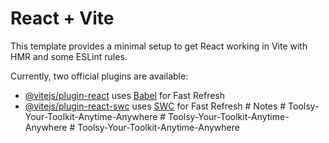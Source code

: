# React + Vite

This template provides a minimal setup to get React working in Vite with HMR and some ESLint rules.

Currently, two official plugins are available:

- [@vitejs/plugin-react](https://github.com/vitejs/vite-plugin-react/blob/main/packages/plugin-react/README.md) uses [Babel](https://babeljs.io/) for Fast Refresh
- [@vitejs/plugin-react-swc](https://github.com/vitejs/vite-plugin-react-swc) uses [SWC](https://swc.rs/) for Fast Refresh
#   N o t e s  
 #   T o o l s y - Y o u r - T o o l k i t - A n y t i m e - A n y w h e r e  
 #   T o o l s y - Y o u r - T o o l k i t - A n y t i m e - A n y w h e r e  
 #   T o o l s y - Y o u r - T o o l k i t - A n y t i m e - A n y w h e r e  
 